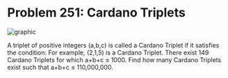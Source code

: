 # Problem 251: Cardano Triplets

![graphic](img251.gif)

A triplet of positive integers (a,b,c) is called a Cardano Triplet if it
satisfies the condition: For example, (2,1,5) is a Cardano Triplet.
There exist 149 Cardano Triplets for which a+b+c ≤ 1000. Find how many
Cardano Triplets exist such that a+b+c ≤ 110,000,000.